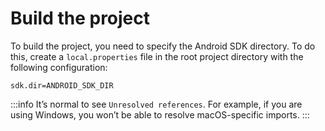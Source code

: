 # Build the project

To build the project, you need to specify the Android SDK directory. To do this, create a `local.properties` file in the root project directory with the following configuration:

```
sdk.dir=ANDROID_SDK_DIR
```

:::info
It’s normal to see `Unresolved references`. For example, if you are using Windows, you won’t be able to resolve macOS-specific imports.
:::
